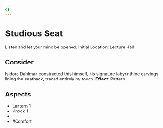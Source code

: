 ```yaml
---
{}
---
```

# Studious Seat
Listen and let your mind be opened.
Initial Location: Lecture Hall
## Consider
Isidoro Dahlman constructed this himself, his signature labyrinthine carvings lining the seatback, traced entirely by touch.
**Effect:** Pattern
## Aspects
- Lantern 1
- Knock 1
- 
- #Comfort